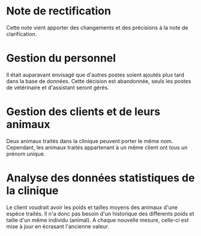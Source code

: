 Note de rectification 
===
Cette note vient apporter des changements et des précisions à la note de clarification.

Gestion du personnel
====
Il était auparavant envisagé que d'autres postes soient ajoutés plus tard dans la base de données. Cette décision est abandonnée, seuls les postes de vétérinaire et d'assistant seront gérés. 

Gestion des clients et de leurs animaux
====
Deux animaux traités dans la clinique peuvent porter le même nom. Cependant, les animaux traités appartenant à un même client ont tous un prénom unique.

Analyse des données statistiques de la clinique
====
Le client voudrait avoir les poids et tailles moyens des animaux d'une espèce traités. Il n'a donc pas besoin d'un historique des differents poids et taille d'un même individu (animal). A chaque nouvelle mesure, celle-ci est mise à jour en écrasant l'ancienne valeur. 
